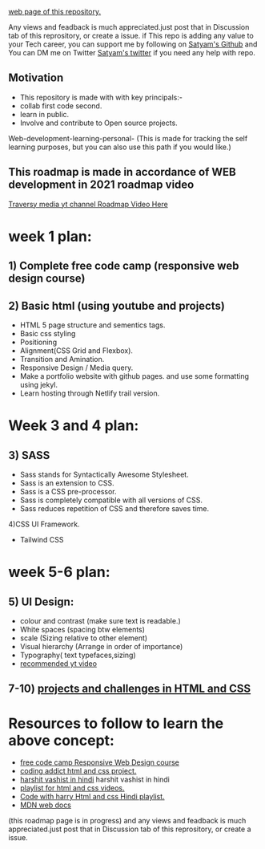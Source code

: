  [web page of this repository.](https://satyamjhadev.github.io/Full-Stack-Web-Development/)

Any views and feadback is much appreciated.just post that in Discussion tab of this reprository, or create a issue. if This repo is adding any value to your Tech career, you can support me by following on [Satyam's Github](https://github.com/satyamjhadev) and You can DM me on Twitter [Satyam's twitter](https://twitter.com/_satyaj_) if you need any help with repo.
##  Motivation
- This repository is made with  with key principals:-
- collab first code second.
- learn in public.
- Involve and contribute to Open source projects.

 Web-development-learning-personal- (This is made for tracking the self learning purposes, but you can also use this path if you would like.)

## This roadmap is made in accordance of WEB development in 2021 roadmap video 
[Traversy media yt channel Roadmap Video Here](https://www.youtube.com/watch?v=VfGW0Qiy2I0&t=1177s)


# week 1 plan:

## 1) Complete free code camp (responsive web design course)

## 2) Basic html (using youtube and projects)
-  HTML 5 page structure and sementics tags.
-  Basic css styling
-  Positioning
-  Alignment(CSS Grid and Flexbox).
-  Transition and Amination.
-  Responsive Design / Media query.
-  Make a portfolio website with github pages. and use some formatting using jekyl. 
- Learn hosting through Netlify trail version.
   

# Week 3 and 4 plan:

## 3) SASS 
   - Sass stands for Syntactically Awesome Stylesheet.
   - Sass is an extension to CSS.
   - Sass is a CSS pre-processor.
   - Sass is completely compatible with all versions of CSS.
   - Sass reduces repetition of CSS and therefore saves time.
    
4)CSS UI Framework.
- Tailwind CSS


# week 5-6 plan:

## 5) UI Design:
- colour and contrast (make sure text is readable.)
- White spaces (spacing btw elements)
- scale (Sizing relative to other element)
- Visual hierarchy (Arrange in order of importance)
- Typography( text typefaces,sizing)
- [recommended yt video](https://www.youtube.com/watch?v=0JCUH5daCCE)

## 7-10) [projects and challenges in HTML and CSS](https://www.frontendmentor.io/challenges)


# Resources to follow to learn the above concept:
- [free code camp  Responsive Web Design course](https://www.freecodecamp.org/learn/responsive-web-design/#basic-html-and-html5)
- [coding addict html and css project.](https://www.youtube.com/playlist?list=PLnHJACx3NwAdhoqmE5i_dqSnYHd04doh0)
- [harshit vashist in hindi](https://www.youtube.com/playlist?list=PLwgFb6VsUj_mtXvKDupqdWB2JBiek8YPB) harshit vashist in hindi
- [playlist for html and css videos.](https://www.youtube.com/playlist?list=PLs1ia4sQXjZ9NptyjWt7eBCIl2xzW56y5)
- [Code with harry Html and css Hindi playlist.](https://www.youtube.com/watch?v=6mbwJ2xhgzM&list=PLu0W_9lII9agiCUZYRsvtGTXdxkzPyItg)
- [MDN web docs](https://developer.mozilla.org/en-US/docs/Web/Tutorials)



(this roadmap page is in progress) and any views and feadback is much appreciated.just post that in Discussion tab of this reprository, or create a issue. 


